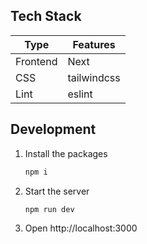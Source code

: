 ## Tech Stack

| Type       | Features    | 
| ---------- | ----------- | 
| Frontend   | Next        | 
| CSS        | tailwindcss | 
| Lint       | eslint      | 

## Development

1. Install the packages
    ```bash
    npm i
    ```
2. Start the server
    ```bash
    npm run dev
    ```
3. Open http://localhost:3000

